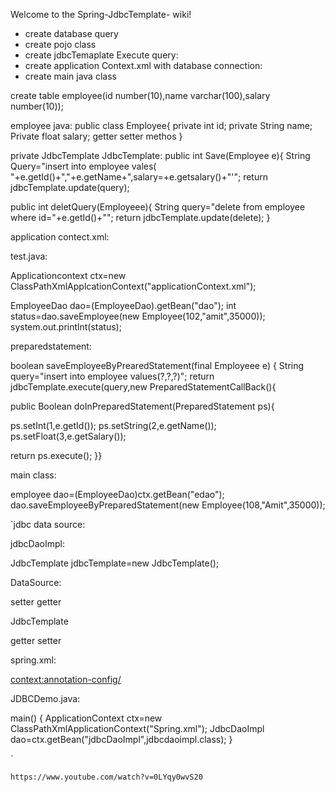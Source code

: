 Welcome to the Spring-JdbcTemplate- wiki!

* create database query
* create pojo class
* create jdbcTemaplate Execute query:
* create application Context.xml with database connection:
* create main java class


create table employee(id number(10),name varchar(100),salary number(10));

employee java:
public class Employee{
private int id;
private String name;
Private float salary;
getter setter methos
}

private JdbcTemplate JdbcTemplate:
public int Save(Employee e){
String Query="insert into employee vales(
"+e.getId()+","+e.getName+",salary=+e.getsalary()+"'";
return jdbcTemplate.update(query);

public int deletQuery(Employeee){
String query="delete from employee where id="+e.getId()+"";
return jdbcTemplate.update(delete);
}

application contect.xml:

<bean id="ds" class="org.spring.framework.jdbc.datasource.DriverManagerDataSource">
<property name="driverclass" value="oracle.jdbc.driver.oracleDriver">
<property name="url" value="localjost:1522:xe:/>
<property name="username" value="system"/>
<property name="password" value="oracle"/>
</bean>

<bean id="jdbctemplate" class="org.spring.jdbc.core.JdbcTemplate">
<property name="datasource" red="ds"></property>
</bean>

<bean id="edao" class="com.javatpoint.EmployeeDao">
<property name="jdbcTemplate" ref="jdbcTemplate">
</bean>

</beans>


test.java:

Applicationcontext ctx=new ClassPathXmlApplcationContext("applicationContext.xml");

EmployeeDao dao=(EmployeeDao).getBean("dao");
int status=dao.saveEmployee(new Employee(102,"amit",35000));
system.out.printlnt(status);


preparedstatement:

boolean saveEmployeeByPrearedStatement(final Employeee e)
{
String query="insert into employee values(?,?,?)";
return jdbcTemplate.execute(query,new PreparedStatementCallBack<Boolean>(){

public Boolean doInPreparedStatement(PreparedStatement ps){

ps.setInt(1,e.getId());
ps.setString(2,e.getName());
ps.setFloat(3,e.getSalary());

return ps.execute();
}}


main class:

employee dao=(EmployeeDao)ctx.getBean("edao");
dao.saveEmployeeByPreparedStatement(new Employee(108,"Amit",35000));



`jdbc data source:


jdbcDaoImpl:

JdbcTemplate  jdbcTemplate=new JdbcTemplate();

DataSource:

setter
getter

JdbcTemplate  

getter
setter

spring.xml:

<context:annotation-config/>
<bean id="datasource" class="org.apache.common.dcp.basicdatasource"/>
<property name="driverClassName" value="org.class.apache.derby."/>
<property name="url" value=""/>
<property name="initialSize" value="2"/>
<property name="maxAccess" value="5"/>\
</bean>






JDBCDemo.java:

main()
{
ApplicationContext ctx=new ClassPathXmlApplicationContext("Spring.xml");
JdbcDaoImpl dao=ctx.getBean("jdbcDaoImpl",jdbcdaoimpl.class);
}

`

`https://www.youtube.com/watch?v=0LYqy0wvS20`